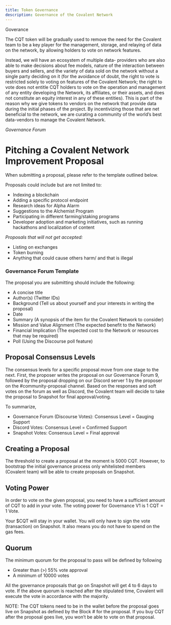 ```yaml
---
title: Token Governance
description: Governance of the Covalent Network
---
```


<div class="font-light font-sans text-4xl text-covalent-black pt-12 max-w-screen-md">
Goverance
</div>

The CQT token will be gradually used to remove the need for the Covalent team to be a
key player for the management, storage, and relaying of data on the network, by
allowing holders to vote on network features.

Instead, we will have an ecosystem of multiple data- providers who are also able to make decisions about fee models, nature of the interaction between buyers and sellers, and the variety of data sold on the network without a single party deciding on it (for the avoidance of doubt, the right to vote is restricted solely to voting on features of the Covalent Network; the right to vote
does not entitle CQT holders to vote on the operation and management of any entity
developing the Network, its affiliates, or their assets, and does not constitute an equity
interest in any of these entities). This is part of the reason why we give tokens to
vendors on the network that provide data during the initial phases of the project. By
incentivizing those that are net beneficial to the network, we are curating a community
of the world’s best data-vendors to manage the Covalent Network.

*Governance Forum*


# Pitching a Covalent Network Improvement Proposal

When submitting a proposal, please refer to the template outlined below.

Proposals could include but are not limited to:

- Indexing a blockchain
- Adding a specific protocol endpoint
- Research ideas for Alpha Alarm
- Suggestions to the Alchemist Program
- Participating in different farming/staking programs
- Developer adoption and marketing initiatives, such as running hackathons and localization of content

*Proposals that will not get accepted:*

- Listing on exchanges
- Token burning
- Anything that could cause others harm/ and that is illegal

### Governance Forum Template
The proposal you are submitting should include the following:

- A concise title
- Author(s) (Twitter IDs)
- Background (Tell us about yourself and your interests in writing the proposal)
- Date
- Summary (A synopsis of the item for the Covalent Network to consider)
- Mission and Value Alignment (The expected benefit to the Network)
- Financial Implication (The expected cost to the Network or resources that may be required)
- Poll (Using the Discourse poll feature)

## Proposal Consensus Levels
The consensus levels for a specific proposal move from one stage to the next. First, the proposer writes the proposal on our Governance Forum 9, followed by the proposal dropping on our Discord server 1 by the proposer on the #community-proposal channel. Based on the responses and soft votes on the forum as well as Discord, the Covalent team will decide to take the proposal to Snapshot for final approval/voting.

To summarize,

- Governance Forum (Discourse Votes): Consensus Level = Gauging Support
- Discord Votes: Consensus Level = Confirmed Support
- Snapshot Votes: Consensus Level = Final approval

## Creating a Proposal
The threshold to create a proposal at the moment is 5000 CQT. However, to bootstrap the initial governance process only whitelisted members (Covalent team) will be able to create proposals on Snapshot.

## Voting Power
In order to vote on the given proposal, you need to have a sufficient amount of CQT to add in your vote. The voting power for Governance V1 is 1 CQT = 1 Vote.

Your $CQT will stay in your wallet. You will only have to sign the vote
(transaction) on Snapshot. It also means you do not have to spend on the gas fees.

## Quorum
The minimum quorum for the proposal to pass will be defined by following

- Greater than (>) 55% vote approval
- A minimum of 10000 votes

All the governance proposals that go on Snapshot will get 4 to 6 days to vote. If the above quorum is reached after the stipulated time, Covalent will execute the vote in accordance with the majority.

NOTE: The CQT tokens need to be in the wallet before the proposal goes live on Snapshot as defined by the Block # for the proposal. If you buy CQT after the proposal goes live, you won’t be able to vote on that proposal.
